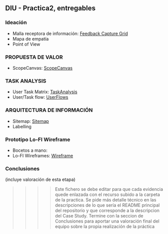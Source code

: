 ## DIU - Practica2, entregables

### Ideación 
* Malla receptora de información: [Feedback Capture Grid](./1.FeedbackCaptureGrid/feedback_capture_grid.pdf)
* Mapa de empatía
* Point of View 


### PROPUESTA DE VALOR
* ScopeCanvas: [ScopeCanvas](./2.ScopeCanvas/ScopeCanvas.pdf)


### TASK ANALYSIS

* User Task Matrix: [TaskAnalysis](./3.UserFlows/TaskAnalysis.pdf)
* User/Task flow: [UserFlows](./3.UserFlows/Userflows.pdf)


### ARQUITECTURA DE INFORMACIÓN

* Sitemap:  [Sitemap](./4.Sitemap/Sitemap.pdf) 
* Labelling 


### Prototipo Lo-FI Wireframe 
* Bocetos a mano:
* Lo-FI Wireframes:  [Wireframe](./5.Wireframes/Wireframes.pdf)


### Conclusiones  
(incluye valoración de esta etapa)


>>>> Este fichero se debe editar para que cada evidencia quede enlazada con el recurso subido a la carpeta de la practica. Se pide más detalle técnico en las descripciones de lo que sería el README principal del repositorio y que corresponde a la descripcion del Case Study.
>>>> Termine con la seccion de Conclusiones para aportar una valoración final del equipo sobre la propia realización de la práctica

